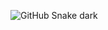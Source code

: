 ![GitHub Snake dark](https://user-images.githubusercontent.com/95966082/182144730-a8ebf251-be95-463b-ae48-dc1b038fc3da.svg)
